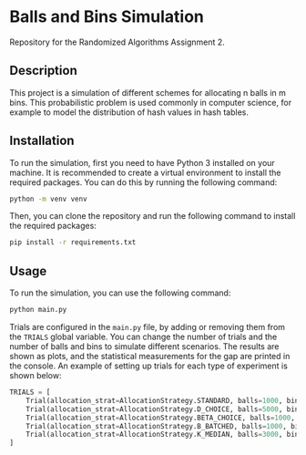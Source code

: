 # Balls and Bins Simulation
Repository for the Randomized Algorithms Assignment 2.

## Description

This project is a simulation of different schemes for allocating n balls in m bins.
This probabilistic problem is used commonly in computer science, for example to model the distribution 
of hash values in hash tables.

## Installation

To run the simulation, first you need to have Python 3 installed on your machine.
It is recommended to create a virtual environment to install the required packages.
You can do this by running the following command:

```bash
python -m venv venv
```

Then, you can clone the repository and run the following command to install the required packages:

```bash
pip install -r requirements.txt
```

## Usage

To run the simulation, you can use the following command:

```bash
python main.py
```

Trials are configured in the `main.py` file, by adding or removing them from the `TRIALS` global variable.
You can change the number of trials and the number of balls and bins to simulate different scenarios.
The results are shown as plots, and the statistical measurements for the gap are printed in the console. 
An example of setting up trials for each type of experiment is shown below:

```python
TRIALS = [
    Trial(allocation_strat=AllocationStrategy.STANDARD, balls=1000, bins=100, repetitions=100),
    Trial(allocation_strat=AllocationStrategy.D_CHOICE, balls=5000, bins=100, choices=2, repetitions=100),
    Trial(allocation_strat=AllocationStrategy.BETA_CHOICE, balls=1000, bins=100, choices=2, repetitions=100, beta=0.5),
    Trial(allocation_strat=AllocationStrategy.B_BATCHED, balls=1000, bins=100, choices=2, repetitions=100, batch_size=2000, beta=0.5),
    Trial(allocation_strat=AllocationStrategy.K_MEDIAN, balls=3000, bins=100, choices=4, repetitions=100, k_median=2),
]
```
